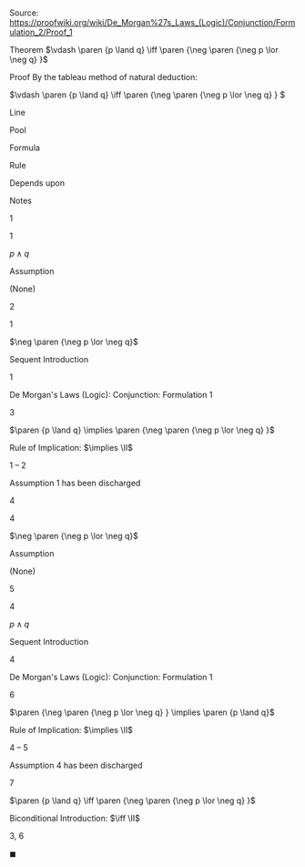 # 

Source: https://proofwiki.org/wiki/De_Morgan%27s_Laws_(Logic)/Conjunction/Formulation_2/Proof_1

Theorem
$\vdash \paren {p \land q} \iff \paren {\neg \paren {\neg p \lor \neg q} }$


Proof
By the tableau method of natural deduction:


$\vdash \paren {p \land q} \iff \paren {\neg \paren {\neg p \lor \neg q} } $


Line


Pool

Formula

Rule

Depends upon

Notes


1


1

$p \land q$

Assumption

(None)




2


1

$\neg \paren {\neg p \lor \neg q}$

Sequent Introduction

1

De Morgan's Laws (Logic): Conjunction: Formulation 1


3




$\paren {p \land q} \implies \paren {\neg \paren {\neg p \lor \neg q} }$

Rule of Implication: $\implies \II$

1 – 2

Assumption 1 has been discharged


4


4

$\neg \paren {\neg p \lor \neg q}$

Assumption

(None)




5


4

$p \land q$

Sequent Introduction

4

De Morgan's Laws (Logic): Conjunction: Formulation 1


6




$\paren {\neg \paren {\neg p \lor \neg q} } \implies \paren {p \land q}$

Rule of Implication: $\implies \II$

4 – 5

Assumption 4 has been discharged


7




$\paren {p \land q} \iff \paren {\neg \paren {\neg p \lor \neg q} }$

Biconditional Introduction: $\iff \II$

3, 6



$\blacksquare$






